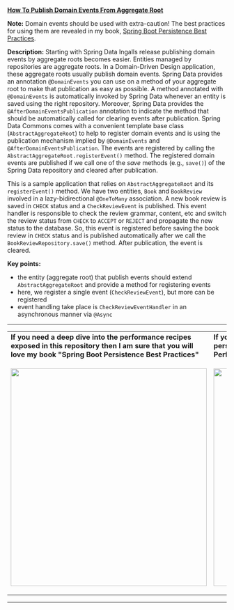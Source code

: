 **[How To Publish Domain Events From Aggregate Root](https://github.com/AnghelLeonard/Hibernate-SpringBoot/tree/master/HibernateSpringBootDomainEvents)**
 
**Note:** Domain events should be used with extra-caution! The best practices for using them are revealed in my book, [Spring Boot Persistence Best Practices](https://www.apress.com/us/book/9781484256251).
 
**Description:** Starting with Spring Data Ingalls release publishing domain events by aggregate roots becomes easier. Entities managed by repositories are aggregate roots. In a Domain-Driven Design application, these aggregate roots usually publish domain events. Spring Data provides an annotation `@DomainEvents` you can use on a method of your aggregate root to make that publication as easy as possible. A method annotated with `@DomainEvents` is automatically invoked by Spring Data whenever an entity is saved using the right repository. Moreover, Spring Data provides the  `@AfterDomainEventsPublication` annotation to indicate the method that should be automatically called for clearing events after publication. Spring Data Commons comes with a convenient template base class (`AbstractAggregateRoot`) to help to register domain events and is using the publication mechanism implied by `@DomainEvents` and `@AfterDomainEventsPublication`. The events are registered by calling the `AbstractAggregateRoot.registerEvent()` method. The registered domain events are published if we call one of the *save* methods (e.g., `save()`) of the Spring Data repository and cleared after publication.

This is a sample application that relies on `AbstractAggregateRoot` and its `registerEvent()` method. We have two entities, `Book` and `BookReview` involved in a lazy-bidirectional `@OneToMany` association. A new book review is saved in `CHECK` status and a `CheckReviewEvent` is published. This event handler is responsible to check the review grammar, content, etc and switch the review status from `CHECK` to `ACCEPT` or `REJECT` and propagate the new status to the database. So, this event is registered before saving the book review in `CHECK` status and is published automatically after we call the `BookReviewRepository.save()` method. After publication, the event is cleared.

**Key points:**
- the entity (aggregate root) that publish events should extend `AbstractAggregateRoot` and provide a method for registering events
- here, we register a single event (`CheckReviewEvent`), but more can be registered 
- event handling take place is `CheckReviewEventHandler` in an asynchronous manner via `@Async`
     
-----------------------------------------------------------------------------------------------------------------------    
<table>
     <tr><td><b>If you need a deep dive into the performance recipes exposed in this repository then I am sure that you will love my book "Spring Boot Persistence Best Practices"</b></td><td><b>If you need a hand of tips and illustrations of 100+ Java persistence performance issues then "Java Persistence Performance Illustrated Guide" is for you.</b></td></tr>
     <tr><td>
<a href="https://www.apress.com/us/book/9781484256251"><p align="left"><img src="https://github.com/AnghelLeonard/Hibernate-SpringBoot/blob/master/Spring%20Boot%20Persistence%20Best%20Practices.jpg" height="500" width="450"/></p></a>
</td><td>
<a href="https://leanpub.com/java-persistence-performance-illustrated-guide"><p align="right"><img src="https://github.com/AnghelLeonard/Hibernate-SpringBoot/blob/master/Java%20Persistence%20Performance%20Illustrated%20Guide.jpg" height="500" width="450"/></p></a>
</td></tr></table>

-----------------------------------------------------------------------------------------------------------------------    

